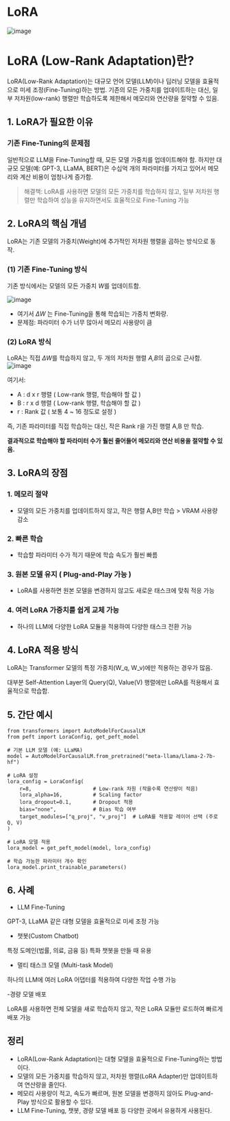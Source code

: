 # LoRA

![image](https://github.com/user-attachments/assets/0428e129-b9c8-4dcb-9ecf-ebbe7594a93a)

# LoRA (Low-Rank Adaptation)란?

LoRA(Low-Rank Adaptation)는 대규모 언어 모델(LLM)이나 딥러닝 모델을 효율적으로 미세 조정(Fine-Tuning)하는 방법.
기존의 모든 가중치를 업데이트하는 대신, 일부 저차원(low-rank) 행렬만 학습하도록 제한해서 메모리와 연산량을 절약할 수 있음.

## 1. LoRA가 필요한 이유
### 기존 Fine-Tuning의 문제점
일반적으로 LLM을 Fine-Tuning할 때, 모든 모델 가중치를 업데이트해야 함.
하지만 대규모 모델(예: GPT-3, LLaMA, BERT)은 수십억 개의 파라미터를 가지고 있어서 메모리와 계산 비용이 엄청나게 증가함.

> 해결책: LoRA를 사용하면 모델의 모든 가중치를 학습하지 않고, 일부 저차원 행렬만 학습하여 성능을 유지하면서도 효율적으로 Fine-Tuning 가능

## 2. LoRA의 핵심 개념
LoRA는 기존 모델의 가중치(Weight)에 추가적인 저차원 행렬을 곱하는 방식으로 동작.

### (1) 기존 Fine-Tuning 방식
기존 방식에서는 모델의 모든 가중치 *W*를 업데이트함.

![image](https://github.com/user-attachments/assets/635bf10e-f5ad-4518-a4f7-91f1a65a322f)

- 여기서 *ΔW* 는 Fine-Tuning을 통해 학습되는 가중치 변화량.
- 문제점: 파라미터 수가 너무 많아서 메모리 사용량이 큼

### (2) LoRA 방식
LoRA는 직접 *ΔW*를 학습하지 않고, 두 개의 저차원 행렬 *A,B*의 곱으로 근사함.
![image](https://github.com/user-attachments/assets/e97376d4-1ea4-4257-9b79-2e47ca55fe9d)

여기서:

- A : d x r 행렬 ( Low-rank 행렬, 학습해야 할 값 )
- B : r x d 행렬 ( Low-rank 행렬, 학습해야 할 값 )
- r : Rank 값 ( 보통 4 ~ 16 정도로 설정 )

즉, 기존 파라미터를 직접 학습하는 대신, 작은 Rank r을 가진 행렬 A,B 만 학습.

**결과적으로 학습해야 할 파라미터 수가 훨씬 줄어들어 메모리와 연산 비용을 절약할 수 있음.**


## 3. LoRA의 장점
### 1. 메모리 절약
- 모델의 모든 가중치를 업데이트하지 않고, 작은 행렬 A,B만 학습 > VRAM 사용량 감소
### 2. 빠른 학습
- 학습할 파라미터 수가 적기 때문에 학습 속도가 훨씬 빠름
### 3. 원본 모델 유지 ( Plug-and-Play 가능 )
- LoRA를 사용하면 원본 모델을 변경하지 않고도 새로운 태스크에 맞춰 적응 가능
### 4. 여러 LoRA 가중치를 쉽게 교체 가능
- 하나의 LLM에 다양한 LoRA 모듈을 적용하여 다양한 태스크 전환 가능

## 4. LoRA 적용 방식
LoRA는 Transformer 모델의 특정 가중치(W_q, W_v)에만 적용하는 경우가 많음.

대부분 Self-Attention Layer의 Query(Q), Value(V) 행렬에만 LoRA를 적용해서 효율적으로 학습함.

## 5. 간단 예시

```
from transformers import AutoModelForCausalLM
from peft import LoraConfig, get_peft_model

# 기본 LLM 모델 (예: LLaMA)
model = AutoModelForCausalLM.from_pretrained("meta-llama/Llama-2-7b-hf")

# LoRA 설정
lora_config = LoraConfig(
    r=8,                    # Low-rank 차원 (작을수록 연산량이 적음)
    lora_alpha=16,          # Scaling factor
    lora_dropout=0.1,       # Dropout 적용
    bias="none",            # Bias 학습 여부
    target_modules=["q_proj", "v_proj"]  # LoRA를 적용할 레이어 선택 (주로 Q, V)
)

# LoRA 모델 적용
lora_model = get_peft_model(model, lora_config)

# 학습 가능한 파라미터 개수 확인
lora_model.print_trainable_parameters()

```
## 6. 사례
- LLM Fine-Tuning

GPT-3, LLaMA 같은 대형 모델을 효율적으로 미세 조정 가능

- 챗봇(Custom Chatbot)

특정 도메인(법률, 의료, 금융 등) 특화 챗봇을 만들 때 유용

- 멀티 태스크 모델 (Multi-task Model)

하나의 LLM에 여러 LoRA 어댑터를 적용하여 다양한 작업 수행 가능

-경량 모델 배포

LoRA를 사용하면 전체 모델을 새로 학습하지 않고, 작은 LoRA 모듈만 로드하여 빠르게 배포 가능

## 정리

- LoRA(Low-Rank Adaptation)는 대형 모델을 효율적으로 Fine-Tuning하는 방법이다.
- 모델의 모든 가중치를 학습하지 않고, 저차원 행렬(LoRA Adapter)만 업데이트하여 연산량을 줄인다.
- 메모리 사용량이 적고, 속도가 빠르며, 원본 모델을 변경하지 않아도 Plug-and-Play 방식으로 활용할 수 있다.
- LLM Fine-Tuning, 챗봇, 경량 모델 배포 등 다양한 곳에서 유용하게 사용된다.

